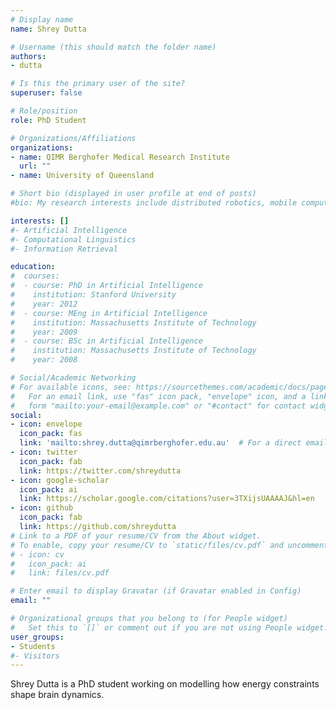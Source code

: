 ```yaml
---
# Display name
name: Shrey Dutta

# Username (this should match the folder name)
authors:
- dutta

# Is this the primary user of the site?
superuser: false

# Role/position
role: PhD Student

# Organizations/Affiliations
organizations:
- name: QIMR Berghofer Medical Research Institute
  url: ""
- name: University of Queensland

# Short bio (displayed in user profile at end of posts)
#bio: My research interests include distributed robotics, mobile computing and programmable matter.

interests: []
#- Artificial Intelligence
#- Computational Linguistics
#- Information Retrieval

education:
#  courses:
#  - course: PhD in Artificial Intelligence
#    institution: Stanford University
#    year: 2012
#  - course: MEng in Artificial Intelligence
#    institution: Massachusetts Institute of Technology
#    year: 2009
#  - course: BSc in Artificial Intelligence
#    institution: Massachusetts Institute of Technology
#    year: 2008

# Social/Academic Networking
# For available icons, see: https://sourcethemes.com/academic/docs/page-builder/#icons
#   For an email link, use "fas" icon pack, "envelope" icon, and a link in the
#   form "mailto:your-email@example.com" or "#contact" for contact widget.
social:
- icon: envelope
  icon_pack: fas
  link: 'mailto:shrey.dutta@qimrberghofer.edu.au'  # For a direct email link, use "mailto:test@example.org".
- icon: twitter
  icon_pack: fab
  link: https://twitter.com/shreydutta
- icon: google-scholar
  icon_pack: ai
  link: https://scholar.google.com/citations?user=3TXijsUAAAAJ&hl=en
- icon: github
  icon_pack: fab
  link: https://github.com/shreydutta
# Link to a PDF of your resume/CV from the About widget.
# To enable, copy your resume/CV to `static/files/cv.pdf` and uncomment the lines below.
# - icon: cv
#   icon_pack: ai
#   link: files/cv.pdf

# Enter email to display Gravatar (if Gravatar enabled in Config)
email: ""

# Organizational groups that you belong to (for People widget)
#   Set this to `[]` or comment out if you are not using People widget.
user_groups:
- Students
#- Visitors
---
```


Shrey Dutta is a PhD student working on modelling how energy constraints shape brain dynamics.
